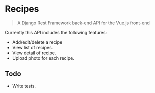 # Recipes

> A Django Rest Framework back-end API for the Vue.js front-end

Currently this API includes the following features:
- Add/edit/delete a recipe
- View list of recipes.
- View detail of recipe.
- Upload photo for each recipe.

## Todo

- Write tests.
